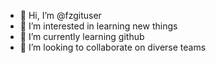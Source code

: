 - 👋 Hi, I’m @fzgituser
- 👀 I’m interested in learning new things
- 🌱 I’m currently learning github
- 💞️ I’m looking to collaborate on diverse teams
  
